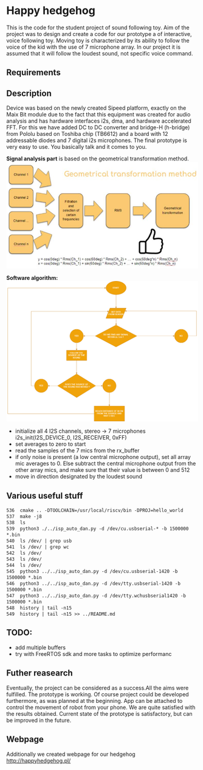 # Happy hedgehog  
This is the code for the student project of sound following toy. Aim of the project was to design and create a code for our prototype a of interactive, voice following toy. Moving toy is characterized by its ability to follow the voice of the kid with the use of 7 microphone array. In our project it is assumed that it will follow the loudest sound, not specific voice command.

## Requirements
## Description
Device was based on the newly created Sipeed platform, exactly on the Maix Bit
module due to the fact that this equipment was created for audio analysis and has
hardware interfaces i2s, dma, and hardware accelerated FFT. For this we have
added DC to DC converter and bridge-H (h-bridge) from Pololu based on Toshiba
chip (TB6612) and a board with 12 addressable diodes and 7 digital i2s
microphones. The final prototype is very easy to use. You basically talk and it comes to you.

**Signal analysis part** is based on the geometrical transformation method. 
![Method](/images/method.png)

**Software algorithm:**
![Algorithm](/images/algorithm.png)
- initialize all 4 I2S channels, stereo -> 7 microphones
i2s_init(I2S_DEVICE_0, I2S_RECEIVER, 0xFF)
- set averages to zero to start
- read the samples of the 7 mics from the rx_buffer
- if only noise is present (a low central microphone output), set all array mic averages to 0. Else subtract the central microphone output from the other array mics, and make sure that their value is between 0 and 512
- move in direction designated by the loudest sound

## Various useful stuff
  ```535  mkdir build && cd build
  536  cmake .. -DTOOLCHAIN=/usr/local/riscv/bin -DPROJ=hello_world
  537  make -j8
  538  ls
  539  python3 ./../isp_auto_dan.py -d /dev/cu.usbserial-* -b 1500000 *.bin
  540  ls /dev/ | grep usb
  541  ls /dev/ | grep wc
  542  ls /dev/
  543  ls /dev/
  544  ls /dev/
  545  python3 ../../isp_auto_dan.py -d /dev/cu.usbserial-1420 -b 1500000 *.bin
  546  python3 ../../isp_auto_dan.py -d /dev/tty.usbserial-1420 -b 1500000 *.bin
  547  python3 ../../isp_auto_dan.py -d /dev/tty.wchusbserial1420 -b 1500000 *.bin
  548  history | tail -n15
  549  history | tail -n15 >> ../README.md
  
  ```
## TODO:
- add multiple buffers
- try with FreeRTOS sdk and more tasks to optimize performanc

## Futher reasearch
Eventually, the project can be considered as a success.All the aims were fulfilled.
The prototype is working. Of course project could be developed furthermore, as was planned at the beginning. App can be attached to control the movement of robot from your phone. We are quite satisfied with the results obtained.  Current state of the prototype is satisfactory, but can be improved in the future.

## Webpage
Additionally we created webpage for our hedgehog http://happyhedgehog.pl/

